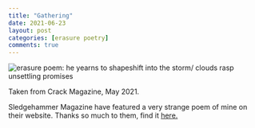 ```yaml
---
title: "Gathering"
date: 2021-06-23
layout: post
categories: [erasure poetry]
comments: true
---
```


<img src="https://www.davidralphlewis.co.uk/assets/images/articles/2021/gathering.jpeg" alt="erasure poem: he yearns to shapeshift into the storm/ clouds rasp unsettling promises" title="lousy smarch weather" class="responsive"><br>

Taken from Crack Magazine, May 2021.

Sledgehammer Magazine have featured a very strange poem of mine on their website. Thanks so much to them, find it [here.](https://www.sledgehammerlit.com/post/an-honest-trade-by-david-ralph-lewis)
